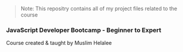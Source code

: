 > Note: This repositry contains all of my project files related to the course

### JavaScript Developer Bootcamp - Beginner to Expert
Course created & taught by Muslim Helalee
